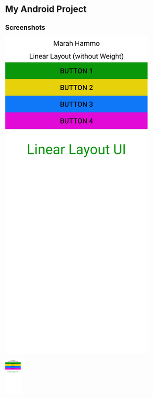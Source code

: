 # My Android Project

## Screenshots


![Screenshot 1](screenshots/screenshot1.png)


<img src="screenshots/screenshot1.png" width="50">
